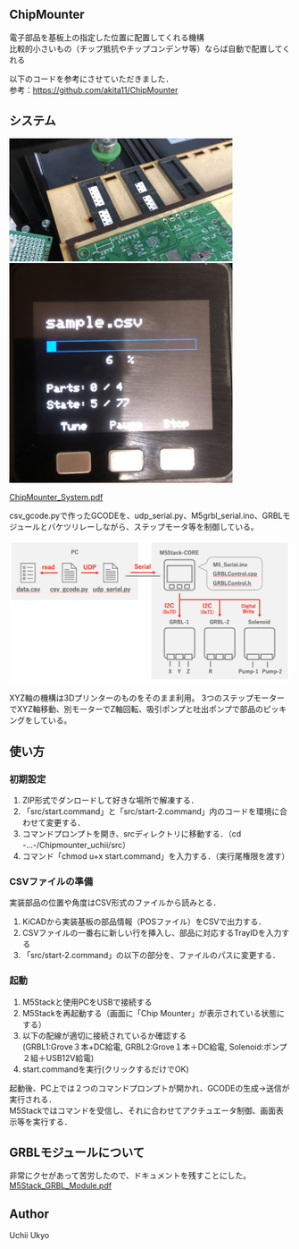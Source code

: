 ## ChipMounter
電子部品を基板上の指定した位置に配置してくれる機構  
比較的小さいもの（チップ抵抗やチップコンデンサ等）ならば自動で配置してくれる  
  
以下のコードを参考にさせていただきました．  
参考：https://github.com/akita11/ChipMounter  
  
## システム
<img src="https://github.com/uchii01ukyo/ChipMounter_uchii/blob/master/doc/Picture0.png" width="400px"> <img src="https://github.com/uchii01ukyo/ChipMounter_uchii/blob/master/doc/Picture1.png" width="400px">
  
[ChipMounter_System.pdf](https://github.com/uchii01ukyo/ChipMounter_uchii/blob/master/doc/ChipMounter%20System.pdf)
  
csv_gcode.pyで作ったGCODEを、udp_serial.py、M5grbl_serial.ino、GRBLモジュールとバケツリレーしながら、ステップモータ等を制御している。  
  
<img src="https://github.com/uchii01ukyo/ChipMounter_uchii/blob/master/doc/System.png" width="700px">
  
XYZ軸の機構は3Dプリンターのものをそのまま利用。
3つのステップモーターでXYZ軸移動、別モーターでZ軸回転、吸引ポンプと吐出ポンプで部品のピッキングをしている。
  
## 使い方
### 初期設定
1. ZIP形式でダンロードして好きな場所で解凍する．   
2. 「src/start.command」と「src/start-2.command」内のコードを環境に合わせて変更する．  
3. コマンドプロンプトを開き、srcディレクトリに移動する．（cd -...-/Chipmounter_uchii/src）  
4. コマンド「chmod u+x start.command」を入力する．（実行尾権限を渡す）  
  
### CSVファイルの準備
実装部品の位置や角度はCSV形式のファイルから読みとる．  
1. KiCADから実装基板の部品情報（POSファイル）をCSVで出力する．  
2. CSVファイルの一番右に新しい行を挿入し、部品に対応するTrayIDを入力する  
3. 「src/start-2.command」の以下の部分を、ファイルのパスに変更する．  
  
### 起動
1. M5Stackと使用PCをUSBで接続する  
2. M5Stackを再起動する（画面に「Chip Mounter」が表示されている状態にする）  
3. 以下の配線が適切に接続されているか確認する  
  (GRBL1:Grove３本+DC給電, GRBL2:Grove１本＋DC給電, Solenoid:ポンプ２組＋USB12V給電)  
4. start.commandを実行(クリックするだけでOK)  
  
起動後、PC上では２つのコマンドプロンプトが開かれ、GCODEの生成->送信が実行される．  
M5Stackではコマンドを受信し、それに合わせてアクチュエータ制御、画面表示等を実行する．  
  
## GRBLモジュールについて
非常にクセがあって苦労したので、ドキュメントを残すことにした。  
[M5Stack_GRBL_Module.pdf](https://github.com/uchii01ukyo/ChipMounter_uchii/blob/master/doc/M5Stack%20GRBL%20Module.pdf)
  
  
## Author
Uchii Ukyo  
